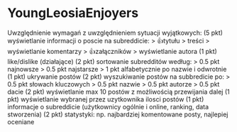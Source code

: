 # YoungLeosiaEnjoyers
Uwzględnienie wymagań z uwzględnieniem sytuacji wyjątkowych:
  (5 pkt) wyświetlanie informacji o poscie na subreddicie:
     > 👍tytułu
     > treści 
     > wyświetlanie komentarzy
     > 👍załączników
     > wyświetlanie autora
  (1 pkt) like/dislike (działające)
  (2 pkt) sortowanie subredditów według:
        > 0.5 pkt najnowsze
        > 0.5 pkt najstarsze
        > 1 pkt alfabetycznie po nazwie i odwrotnie
  (1 pkt) ukrywanie postów
  (2 pkt) wyszukiwanie postów na subbredicie po:
        > 0.5 pkt słowach kluczowych
        > 0.5 pkt nazwie
        > 0.5 pkt autorze
        > 0.5 pkt dacie
  (2 pkt) wyświetlanie max 10 postów z możliwością przewijania dalej
  (1 pkt) wyświetlanie wybranej przez uzytkownika ilosci postów
  (1 pkt) informacje o subreddicie (użytkownicy ogólnie i online, ranking, data stworzenia)
  (2 pkt) statystyki: np. najbardziej komentowane posty, najlepiej oceniane
